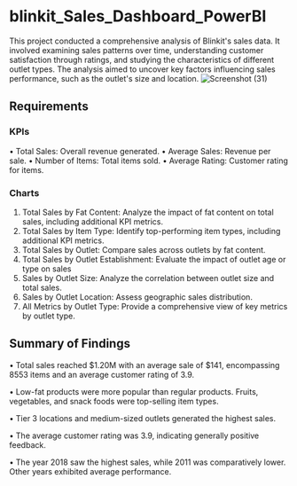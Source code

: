 # blinkit_Sales_Dashboard_PowerBI

This project conducted a comprehensive analysis of Blinkit's sales data. It involved examining sales patterns over time, understanding customer satisfaction through ratings, and studying the characteristics of different outlet types. The analysis aimed to uncover key factors influencing sales performance, such as the outlet's size and location.
![Screenshot (31)](https://github.com/user-attachments/assets/9ac3ad44-4a34-4aaf-a853-337ec5f65842)

## Requirements
### KPIs
• Total Sales: Overall revenue generated.
• Average Sales: Revenue per sale.
• Number of Items: Total items sold.
• Average Rating: Customer rating for items.

### Charts
1. Total Sales by Fat Content: Analyze the impact of fat content on total sales, including additional KPI metrics. 
2. Total Sales by Item Type: Identify top-performing item types, including additional KPI metrics.
3. Total Sales by Outlet: Compare sales across outlets by fat content.
4. Total Sales by Outlet Establishment: Evaluate the impact of outlet age or type on sales
5. Sales by Outlet Size: Analyze the correlation between outlet size and total sales.
6. Sales by Outlet Location: Assess geographic sales distribution. 
7. All Metrics by Outlet Type: Provide a comprehensive view of key metrics by outlet type.

## Summary of Findings

• Total sales reached $1.20M with an average sale of $141, encompassing 8553 items and an average customer rating of 3.9.

• Low-fat products were more popular than regular products. Fruits, vegetables, and snack foods were top-selling item types.

• Tier 3 locations and medium-sized outlets generated the highest sales.

• The average customer rating was 3.9, indicating generally positive feedback.

• The year 2018 saw the highest sales, while 2011 was comparatively lower. Other years exhibited average performance.







